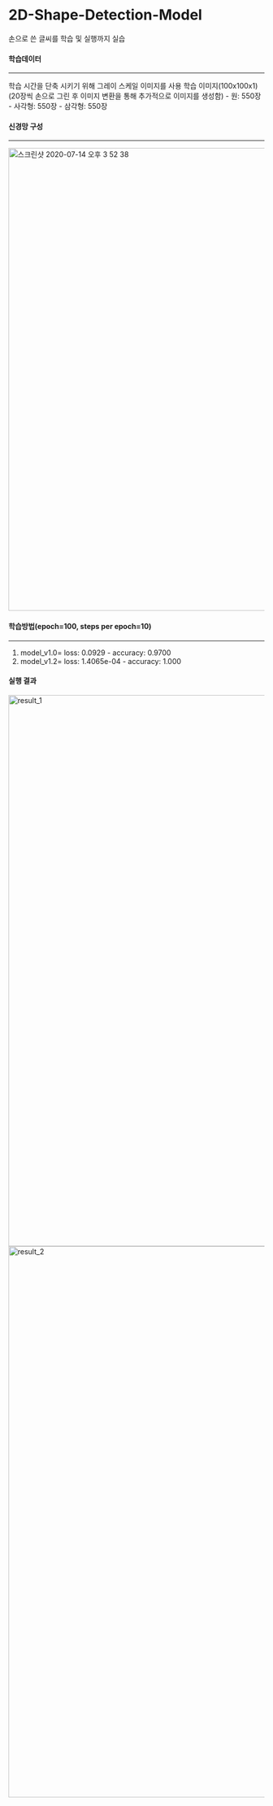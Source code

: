 # 2D-Shape-Detection-Model
손으로 쓴 글씨를 학습 및 실행까지 실습

#### 학습데이터
-------------
  학습 시간을 단축 시키기 위해 그레이 스케일 이미지를 사용
  학습 이미지(100x100x1)(20장씩 손으로 그린 후 이미지 변환을 통해 추가적으로 이미지를 생성함)
    - 원: 550장
    - 사각형: 550장
    - 삼각형: 550장

#### 신경망 구성
----------------
<img width="911" alt="스크린샷 2020-07-14 오후 3 52 38" src="https://user-images.githubusercontent.com/67572161/87394009-0c716a80-c5ea-11ea-9c7f-9efca55f267d.png">

#### 학습방법(epoch=100, steps per epoch=10)
-------------------
1. model_v1.0= loss: 0.0929 - accuracy: 0.9700
2. model_v1.2= loss: 1.4065e-04 - accuracy: 1.000


#### 실행 결과

<img width="1085" alt="result_1" src="https://user-images.githubusercontent.com/67572161/87394707-18116100-c5eb-11ea-8e70-ed1a1e79c0dc.png">
<img width="1085" alt="result_2" src="https://user-images.githubusercontent.com/67572161/87394759-2a8b9a80-c5eb-11ea-8a79-dccab4d21909.png">

